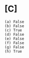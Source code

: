 # [C] 
  
    (a) False
    (b) False
    (c) True
    (d) False
    (e) False
    (f) False
    (g) False
    (h) True

